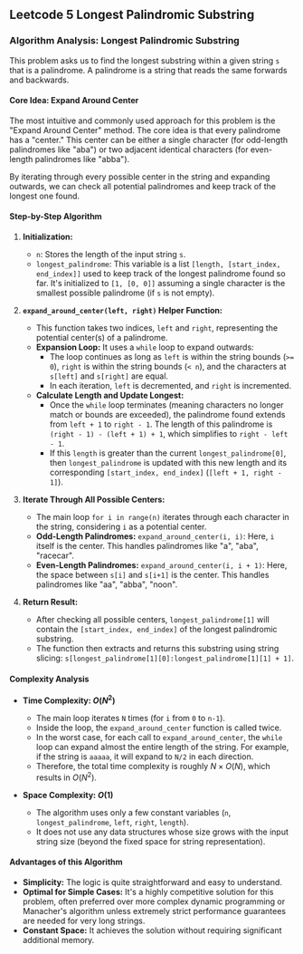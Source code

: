 Leetcode 5 Longest Palindromic Substring
---

### **Algorithm Analysis: Longest Palindromic Substring**

This problem asks us to find the longest substring within a given string `s` that is a palindrome. A palindrome is a string that reads the same forwards and backwards.

#### **Core Idea: Expand Around Center**

The most intuitive and commonly used approach for this problem is the "Expand Around Center" method. The core idea is that every palindrome has a "center." This center can be either a single character (for odd-length palindromes like "aba") or two adjacent identical characters (for even-length palindromes like "abba").

By iterating through every possible center in the string and expanding outwards, we can check all potential palindromes and keep track of the longest one found.

#### **Step-by-Step Algorithm**

1.  **Initialization:**
    * `n`: Stores the length of the input string `s`.
    * `longest_palindrome`: This variable is a list `[length, [start_index, end_index]]` used to keep track of the longest palindrome found so far. It's initialized to `[1, [0, 0]]` assuming a single character is the smallest possible palindrome (if `s` is not empty).

2.  **`expand_around_center(left, right)` Helper Function:**
    * This function takes two indices, `left` and `right`, representing the potential center(s) of a palindrome.
    * **Expansion Loop:** It uses a `while` loop to expand outwards:
        * The loop continues as long as `left` is within the string bounds (`>= 0`), `right` is within the string bounds (`< n`), and the characters at `s[left]` and `s[right]` are equal.
        * In each iteration, `left` is decremented, and `right` is incremented.
    * **Calculate Length and Update Longest:**
        * Once the `while` loop terminates (meaning characters no longer match or bounds are exceeded), the palindrome found extends from `left + 1` to `right - 1`. The length of this palindrome is `(right - 1) - (left + 1) + 1`, which simplifies to `right - left - 1`.
        * If this `length` is greater than the current `longest_palindrome[0]`, then `longest_palindrome` is updated with this new length and its corresponding `[start_index, end_index]` (`[left + 1, right - 1]`).

3.  **Iterate Through All Possible Centers:**
    * The main loop `for i in range(n)` iterates through each character in the string, considering `i` as a potential center.
    * **Odd-Length Palindromes:** `expand_around_center(i, i)`: Here, `i` itself is the center. This handles palindromes like "a", "aba", "racecar".
    * **Even-Length Palindromes:** `expand_around_center(i, i + 1)`: Here, the space between `s[i]` and `s[i+1]` is the center. This handles palindromes like "aa", "abba", "noon".

4.  **Return Result:**
    * After checking all possible centers, `longest_palindrome[1]` will contain the `[start_index, end_index]` of the longest palindromic substring.
    * The function then extracts and returns this substring using string slicing: `s[longest_palindrome[1][0]:longest_palindrome[1][1] + 1]`.

#### **Complexity Analysis**

* **Time Complexity: $O(N^2)$**
    * The main loop iterates `N` times (for `i` from `0` to `n-1`).
    * Inside the loop, the `expand_around_center` function is called twice.
    * In the worst case, for each call to `expand_around_center`, the `while` loop can expand almost the entire length of the string. For example, if the string is `aaaaa`, it will expand to `N/2` in each direction.
    * Therefore, the total time complexity is roughly $N \times O(N)$, which results in $O(N^2)$.

* **Space Complexity: $O(1)$**
    * The algorithm uses only a few constant variables (`n`, `longest_palindrome`, `left`, `right`, `length`).
    * It does not use any data structures whose size grows with the input string size (beyond the fixed space for string representation).

#### **Advantages of this Algorithm**

* **Simplicity:** The logic is quite straightforward and easy to understand.
* **Optimal for Simple Cases:** It's a highly competitive solution for this problem, often preferred over more complex dynamic programming or Manacher's algorithm unless extremely strict performance guarantees are needed for very long strings.
* **Constant Space:** It achieves the solution without requiring significant additional memory.
